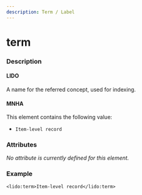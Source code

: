 ```yaml
---
description: Term / Label
---
```


# term

### Description

#### LIDO

A name for the referred concept, used for indexing.

#### MNHA

This element contains the following value:

* `Item-level record`

### Attributes

_No attribute is currently defined for this element._

### Example

```markup
<lido:term>Item-level record</lido:term>
```

